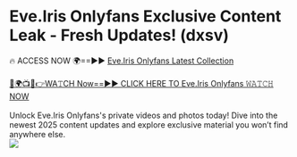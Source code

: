 # Eve.Iris Onlyfans Exclusive Content Leak - Fresh Updates! (dxsv)

🔥 ACCESS NOW 🌍==►► <a href="https://tinyurl.com/kvy9nzfs" rel="nofollow">Eve.Iris Onlyfans Latest Collection</a>
<br><br>
[🔴🌍📺📱👉WA𝚃CH Now==►► CLICK HERE TO Eve.Iris Onlyfans 𝚆𝙰𝚃𝙲𝙷 NOW](https://tinyurl.com/kvy9nzfs)
<br><br>
Unlock Eve.Iris Onlyfans's private videos and photos today! Dive into the newest 2025 content updates and explore exclusive material you won’t find anywhere else.
<br>
<a href="https://tinyurl.com/kvy9nzfs" rel="nofollow" data-target="animated-image.originalLink"><img src="https://camo.githubusercontent.com/8a4f000d20f83aca3bf7ec5f350d767afa0574a8a352519fd8cfa583a6f93a33/68747470733a2f2f692e696d6775722e636f6d2f644a486b345a712e676966" data-canonical-src="https://i.imgur.com/dJHk4Zq.gif" style="max-width: 100%; display: inline-block;" data-target="animated-image.originalImage"></a>
<br>
